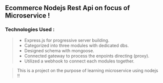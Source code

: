 ## Ecommerce Nodejs Rest Api on focus of Microservice !

### Technologies Used :
> - Express.js for progressive server building.
> - Categorized into three modules with dedicated dbs.
> - Designed schema with mongoose.
> - Connected gateway to process the enpoints directing (proxy).
> - Utilized a webhook to connect each modules together.

> This is a project on the purpose of learning microservice using nodejs !!
